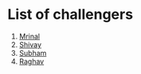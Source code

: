 # List of challengers
1. [Mrinal](https://github.com/mrinal1224)
2. [Shivay](https://github.com/shivaylamba)
3. [Subham](https://github.com/techysubham)
4. [Raghav](https://github.com/raghavdhingra)
